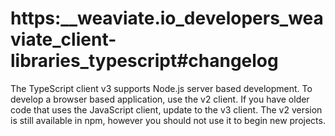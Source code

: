 # https:\_\_weaviate.io_developers_weaviate_client-libraries_typescript#changelog

The TypeScript client v3 supports Node.js server based development. To develop a browser based application, use the v2 client. If you have older code that uses the JavaScript client, update to the v3 client. The v2 version is still available in npm, however you should not use it to begin new projects.
